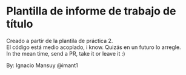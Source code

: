 # Plantilla de informe de trabajo de título

Creado a partir de la plantila de práctica 2. \
El código está medio acoplado, i know. Quizás en un futuro lo arregle.\
In the mean time, send a PR, take it or leave it :)



By: Ignacio Mansuy @imant1
